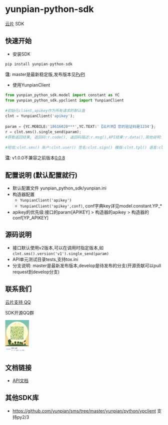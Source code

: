 yunpian-python-sdk
================================
[云片](https://www.yunpian.com/) SDK

## 快速开始

- 安装SDK
```python
pip install yunpian-python-sdk
```
**注**: master是最新稳定版,发布版本见[PyPI](https://pypi.python.org/pypi)

- 使用YunpianClient
```python
from yunpian_python_sdk.model import constant as YC
from yunpian_python_sdk.ypclient import YunpianClient

#初始化client,apikey作为所有请求的默认值
clnt = YunpianClient('apikey');

param = {YC.MOBILE:'18616020***',YC.TEXT:'【云片网】您的验证码是1234'};
r = clnt.sms().single_send(param);
#获取返回结果, 返回码:r.code(), 返回码描述:r.msg(),API结果:r.data(),其他说明:r.detail(),调用异常:r.exception()

#短信:clnt.sms() 账户:clnt.user() 签名:clnt.sign() 模版:clnt.tpl() 语音:clnt.voice() 流量:clnt.flow()
```
**注**: v1.0.0不兼容之前版本[0.0.8](https://github.com/yunpian/yunpian-python-sdk/releases/tag/0.0.8)

## 配置说明 (默认配置就行)
- 默认配置文件 yunpian_python_sdk/yunpian.ini
- 构造器配置
    - `YunpianClient('apikey')`
    - `YunpianClient('apikey',conf)`, conf字典key详见model.constant.YP_*
- apikey的优先级:接口的param[APIKEY] > 构造器的apikey > 构造器的conf[YP_APIKEY]

## 源码说明
- 接口默认使用v2版本,可以在调用时指定版本,如`clnt.sms().version('v1').single_send(param)`
- API单元测试目录tests,支持tox.ini
- 分支说明: master是最新发布版本,develop是待发布的分支(开源贡献可以pull request到develop分支)

## 联系我们
[云片支持 QQ](https://static.meiqia.com/dist/standalone.html?eid=30951&groupid=0d20ab23ab4702939552b3f81978012f&metadata={"name":"github"})

SDK开源QQ群

<img src="docs/sdk_qq.jpeg" width="15%" alt="SDK开源QQ群"/>

## 文档链接
- [API文档](https://www.yunpian.com/api2.0/guide.html)

## 其他SDK库
- https://github.com/yunpian/sms/tree/master/yunpian/python/ypclient 支持py2/3